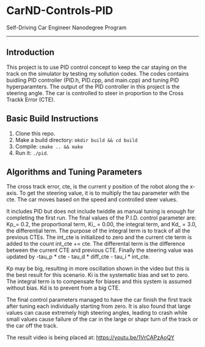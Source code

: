 # CarND-Controls-PID
Self-Driving Car Engineer Nanodegree Program

---
## Introduction
This project is to use PID control concept to keep the car staying on the track on the simulator by testing my sollution codes. The codes contains buidling PID controller (PID.h, PID.cpp, and main.cpp) and tuning PID hyperparamters. The output of the PID controller in this project is the steering angle. The car is controlled to steer in proportion to the Cross Trackk Error (CTE).

## Basic Build Instructions

1. Clone this repo.
2. Make a build directory: `mkdir build && cd build`
3. Compile: `cmake .. && make`
4. Run it: `./pid`. 

## Algorithms and Tuning Parameters
The cross track error, cte, is the current y position of the robot along the x-axis. To get the steering value, it is to multiply the tau parameter with the cte. The car moves based on the speed and controlled steer values. 

It includes PID but does not include twiddle as manual tuning is enough for completing the first run. The final values of the P.I.D. control parameter are:
Kp_= 0.2, the proportional term,
Ki_ = 0.00, the integral term, and
Kd_ = 3.0, the differential term.
The purpose of the integral term is to track of all the previous CTEs. The int_cte is initialized to zero and the current cte term is added to the count int_cte += cte. The differental term is the difference between the current CTE and previous CTE. Finally the steering value was updated by -tau_p * cte - tau_d * diff_cte - tau_i * int_cte. 

Kp may be big, resulting in more oscillation shown in the video but this is the best result for this scenario. Ki is the systematic bias and set to zero. The integral term is to compensate for biases and this system is assumed without bias. Kd is to prevent from a big CTE. 

The final control parameters managed to have the car finish the first track after tuning each individually starting from zero. It is also found that large values can cause extremely high steering angles, leading to crash while small values cause failure of the car in the large or shapr turn of the track or the car off the track.

The result video is being placed at: https://youtu.be/1VrCAPzAoQY


